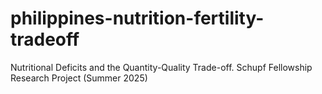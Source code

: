 # philippines-nutrition-fertility-tradeoff
Nutritional Deficits and the Quantity-Quality Trade-off. Schupf Fellowship Research Project (Summer 2025)
